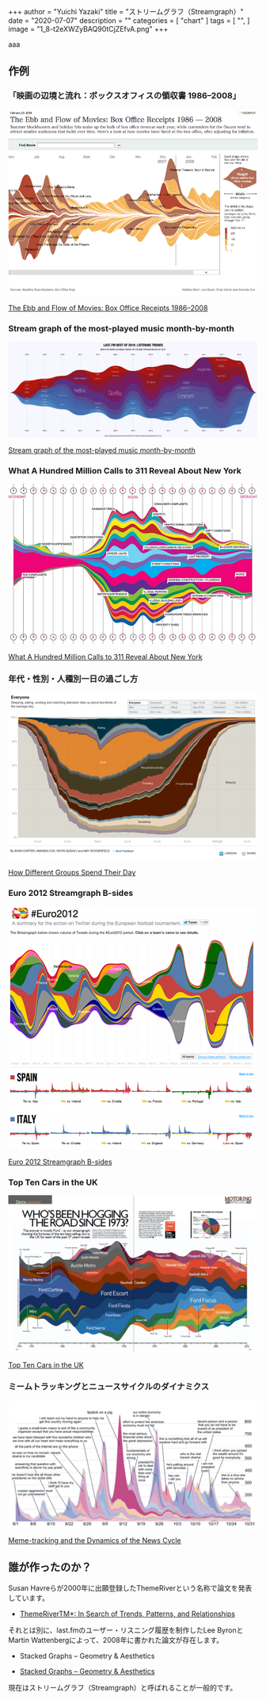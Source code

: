 +++
author = "Yuichi Yazaki"
title = "ストリームグラフ（Streamgraph）"
date = "2020-07-07"
description = ""
categories = [
    "chart"
]
tags = [
    "",
]
image = "1_8-t2eXWZyBAQ90tCjZEfvA.png"
+++

aaa

<!--more-->

## 作例

### 「映画の辺境と流れ：ボックスオフィスの領収書 1986–2008」

![](1_fIBSrw8bOE6AxsG_6dRa7Q.png)

[The Ebb and Flow of Movies: Box Office Receipts 1986–2008](http://archive.nytimes.com/www.nytimes.com/interactive/2008/02/23/movies/20080223_REVENUE_GRAPHIC.html)

### Stream graph of the most-played music month-by-month

![](1_lfRGArscw7aXPXNouf2D5Q.png)

[Stream graph of the most-played music month-by-month](http://blog.last.fm/2010/12/16/the-data-behind-best-of-2010)


### What A Hundred Million Calls to 311 Reveal About New York

![](1_DM2ltegeUZ9ZKjdNFHvPzQ.jpeg)

[What A Hundred Million Calls to 311 Reveal About New York](https://www.wired.com/2010/11/ff_311_new_york/all/1/)


### 年代・性別・人種別一日の過ごし方

![](How-Different-Groups-Spend-Their-Day.png)

[How Different Groups Spend Their Day](https://archive.nytimes.com/www.nytimes.com/interactive/2009/07/31/business/20080801-metrics-graphic.html)


### Euro 2012 Streamgraph B-sides

![](1_7vh_GjGLRbaNJS-x47bqhQ.png)

[Euro 2012 Streamgraph B-sides](http://philogb.github.io/blog/2012/07/02/euro2012-streamgraph-bsides/)


### Top Ten Cars in the UK

![](1_8-t2eXWZyBAQ90tCjZEfvA.png)

[Top Ten Cars in the UK](https://www.neoformix.com/2011/TopTenCarsUK.html)


### ミームトラッキングとニュースサイクルのダイナミクス

![](meme-tracking.png)

[Meme-tracking and the Dynamics of the News Cycle](http://learning.mpi-sws.org/networks-seminar/papers/kdd09-quotes.pdf)


## 誰が作ったのか？

Susan Havreらが2000年に出願登録したThemeRiverという名称で論文を発表しています。

- [ThemeRiverTM*: In Search of Trends, Patterns, and Relationships](http://www.ifs.tuwien.ac.at/~silvia/wien/gwa/ws05/articles/Havre-InfoVis1999.pdf)

それとは別に、last.fmのユーザー・リスニング履歴を制作したLee ByronとMartin Wattenbergによって、2008年に書かれた論文が存在します。

- Stacked Graphs – Geometry & Aesthetics

- [Stacked Graphs – Geometry & Aesthetics](http://leebyron.com/streamgraph/stackedgraphs_byron_wattenberg.pdf)

現在はストリームグラフ（Streamgraph）と呼ばれることが一般的です。

